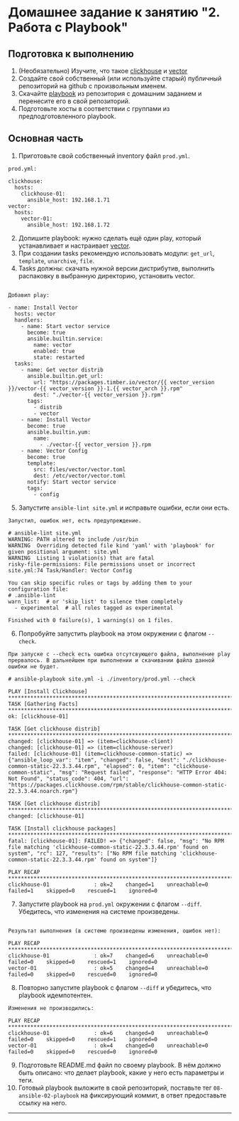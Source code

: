 # Домашнее задание к занятию "2. Работа с Playbook"

## Подготовка к выполнению

1. (Необязательно) Изучите, что такое [clickhouse](https://www.youtube.com/watch?v=fjTNS2zkeBs) и [vector](https://www.youtube.com/watch?v=CgEhyffisLY)
2. Создайте свой собственный (или используйте старый) публичный репозиторий на github с произвольным именем.
3. Скачайте [playbook](./playbook/) из репозитория с домашним заданием и перенесите его в свой репозиторий.
4. Подготовьте хосты в соответствии с группами из предподготовленного playbook.

## Основная часть

1. Приготовьте свой собственный inventory файл `prod.yml`.
```text
prod.yml:

clickhouse:
  hosts:
    clickhouse-01:
      ansible_host: 192.168.1.71
vector:
  hosts:
    vector-01:
      ansible_host: 192.168.1.72
```

2. Допишите playbook: нужно сделать ещё один play, который устанавливает и настраивает [vector](https://vector.dev).
3. При создании tasks рекомендую использовать модули: `get_url`, `template`, `unarchive`, `file`.
4. Tasks должны: скачать нужной версии дистрибутив, выполнить распаковку в выбранную директорию, установить vector.
```text

Добавил play:

- name: Install Vector
  hosts: vector
  handlers:
    - name: Start vector service
      become: true
      ansible.builtin.service:
        name: vector
        enabled: true
        state: restarted
  tasks:
    - name: Get vector distrib
      ansible.builtin.get_url:
        url: "https://packages.timber.io/vector/{{ vector_version }}/vector-{{ vector_version }}-1.{{ vector_arch }}.rpm"
        dest: "./vector-{{ vector_version }}.rpm"
      tags:
        - distrib
        - vector
    - name: Install Vector
      become: true
      ansible.builtin.yum:
        name:
          - ./vector-{{ vector_version }}.rpm
    - name: Vector Config
      become: true
      template:
        src: files/vector/vector.toml
        dest: /etc/vector/vector.toml
      notify: Start vector service
      tags:
        - config
```

5. Запустите `ansible-lint site.yml` и исправьте ошибки, если они есть.
```text
Запустил, ошибок нет, есть предупреждение.

# ansible-lint site.yml
WARNING: PATH altered to include /usr/bin
WARNING  Overriding detected file kind 'yaml' with 'playbook' for given positional argument: site.yml
WARNING  Listing 1 violation(s) that are fatal
risky-file-permissions: File permissions unset or incorrect
site.yml:74 Task/Handler: Vector Config

You can skip specific rules or tags by adding them to your configuration file:
# .ansible-lint
warn_list:  # or 'skip_list' to silence them completely
  - experimental  # all rules tagged as experimental

Finished with 0 failure(s), 1 warning(s) on 1 files.
```

6. Попробуйте запустить playbook на этом окружении с флагом `--check`.
```
При запуске с --check есть ошибка отсутсвующего файла, выполнение play прервалось. В дальнейшем при выполнении и скачивании файла данной ошибки не будет.

# ansible-playbook site.yml -i ./inventory/prod.yml --check

PLAY [Install Clickhouse] *******************************************************************************************************************************
TASK [Gathering Facts] **********************************************************************************************************************************
ok: [clickhouse-01]

TASK [Get clickhouse distrib] ***************************************************************************************************************************
changed: [clickhouse-01] => (item=clickhouse-client)
changed: [clickhouse-01] => (item=clickhouse-server)
failed: [clickhouse-01] (item=clickhouse-common-static) => {"ansible_loop_var": "item", "changed": false, "dest": "./clickhouse-common-static-22.3.3.44.rpm", "elapsed": 0, "item": "clickhouse-common-static", "msg": "Request failed", "response": "HTTP Error 404: Not Found", "status_code": 404, "url": "https://packages.clickhouse.com/rpm/stable/clickhouse-common-static-22.3.3.44.noarch.rpm"}

TASK [Get clickhouse distrib] ***************************************************************************************************************************
changed: [clickhouse-01]

TASK [Install clickhouse packages] **********************************************************************************************************************
fatal: [clickhouse-01]: FAILED! => {"changed": false, "msg": "No RPM file matching 'clickhouse-common-static-22.3.3.44.rpm' found on system", "rc": 127, "results": ["No RPM file matching 'clickhouse-common-static-22.3.3.44.rpm' found on system"]}

PLAY RECAP **********************************************************************************************************************************************
clickhouse-01              : ok=2    changed=1    unreachable=0    failed=1    skipped=0    rescued=1    ignored=0

```


7. Запустите playbook на `prod.yml` окружении с флагом `--diff`. Убедитесь, что изменения на системе произведены.

```text

Результат выполнения (в системе произведены изменения, ошибок нет):

PLAY RECAP **********************************************************************************************************************************************
clickhouse-01              : ok=7    changed=6    unreachable=0    failed=0    skipped=0    rescued=1    ignored=0
vector-01                  : ok=5    changed=4    unreachable=0    failed=0    skipped=0    rescued=0    ignored=0

```

8. Повторно запустите playbook с флагом `--diff` и убедитесь, что playbook идемпотентен.

```text
Изменения не производились:

PLAY RECAP **********************************************************************************************************************************************
clickhouse-01              : ok=6    changed=0    unreachable=0    failed=0    skipped=0    rescued=1    ignored=0
vector-01                  : ok=4    changed=0    unreachable=0    failed=0    skipped=0    rescued=0    ignored=0

```

9. Подготовьте README.md файл по своему playbook. В нём должно быть описано: что делает playbook, какие у него есть параметры и теги.
10. Готовый playbook выложите в свой репозиторий, поставьте тег `08-ansible-02-playbook` на фиксирующий коммит, в ответ предоставьте ссылку на него.

---
